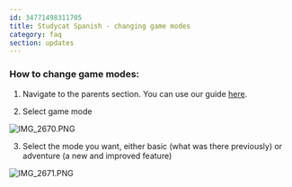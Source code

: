 ```yaml
---
id: 34771498311705
title: Studycat Spanish - changing game modes
category: faq
section: updates
---
```

### **How to change game modes:**

1. Navigate to the parents section. You can use our guide [here](https://help.studycat.com/hc/en-us/articles/34518228622105/preview/eyJhbGciOiJIUzI1NiJ9.eyJpZCI6MzQ1MTgyMjg2MjIxMDUsImV4cCI6MTcyMDQxMDgxN30.7hW1u2Miesjcs2XqDuBHBNv7tBPGmmhqN4EJUGeGWJE).

2. Select game mode

  
![IMG_2670.PNG](https://help.studycat.com/hc/article_attachments/34771475427225)

3. Select the mode you want, either basic (what was there previously) or adventure (a new and improved feature)

![IMG_2671.PNG](https://help.studycat.com/hc/article_attachments/34771498307353)